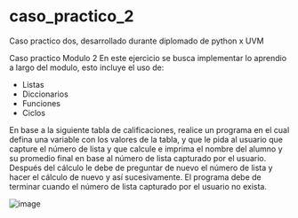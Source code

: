 # caso_practico_2
Caso practico dos, desarrollado durante diplomado de python x UVM

Caso practico Modulo 2
En este ejercicio se busca implementar lo aprendio a largo del modulo, esto incluye el uso de:

  - Listas
  - Diccionarios
  - Funciones
  - Ciclos

En base a la siguiente tabla de calificaciones, realice un programa en el cual defina una variable con los valores de la tabla, y que le pida al usuario que capture el número de lista y que calcule e imprima el nombre del alumno y su promedio final en base al número de lista capturado por el usuario. Después del cálculo le debe de preguntar de nuevo el número de lista y hacer el cálculo de nuevo y así sucesivamente. El programa debe de terminar cuando el número de lista capturado por el usuario no exista.

![image](https://github.com/sebscort01/caso_practico_2/assets/133721782/4a612a86-a612-4ead-a852-6fe19461c687)

 
